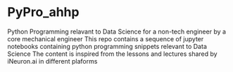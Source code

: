 # PyPro_ahhp
Python Programming relavant to Data Science for a non-tech engineer by a core mechanical engineer
This repo contains a sequence of jupyter notebooks containing python programming snippets relevant to Data Science
The content is inspired from the lessons and lectures shared by iNeuron.ai in different plaforms
